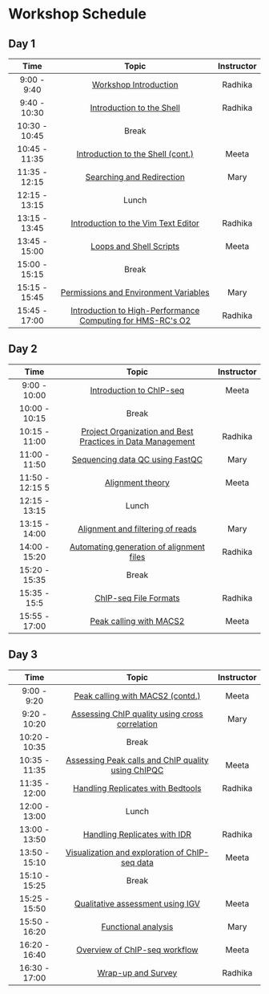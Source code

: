 # Workshop Schedule

## Day 1

| Time            |  Topic  | Instructor |
|:------------------------:|:------------------------------------------------:|:--------:|
|9:00 - 9:40 | [Workshop Introduction](https://rkhetani.github.io/Intro-to-Shell/lectures/Intro_to_workshop.pdf) | Radhika |
|9:40 - 10:30 | [Introduction to the Shell](https://rkhetani.github.io/Intro-to-Shell/01_the_filesystem.md) | Radhika |
|10:30 - 10:45 | Break | |
|10:45 - 11:35 | [Introduction to the Shell (cont.)](https://rkhetani.github.io/Intro-to-Shell/01_the_filesystem.md) | Meeta |
|11:35 - 12:15 | [Searching and Redirection](https://rkhetani.github.io/Intro-to-Shell/02_searching_files.md) | Mary |
|12:15 - 13:15 | Lunch | |
|13:15 - 13:45 | [Introduction to the Vim Text Editor](https://rkhetani.github.io/Intro-to-Shell/03_vim.md) | Radhika |
|13:45 - 15:00 | [Loops and Shell Scripts](https://rkhetani.github.io/Intro-to-Shell/04_loops_and_scripts.md) | Meeta |
|15:00 - 15:15 | Break | |
|15:15 - 15:45 | [Permissions and Environment Variables](https://rkhetani.github.io/Intro-to-Shell/05_permissions_and_environment_variables.html) | Mary |
|15:45 - 17:00 | [Introduction to High-Performance Computing for HMS-RC's O2](https://rkhetani.github.io/Intro-to-rnaseq-hpc-O2/lectures/HPC_intro_O2.pdf) | Radhika |

## Day 2

| Time            |   Topic  | Instructor |
|:------------------------:|:----------:|:--------:|
|9:00 - 10:00 | [Introduction to ChIP-seq](https://github.com/hbctraining/Intro-to-ChIPseq/raw/master/lectures/Introduction_to_ChIP-seq.pdf) | Meeta |
|10:00 - 10:15 | Break | |
|10:15 - 11:00 | [Project Organization and Best Practices in Data Management](01_Intro_chipseq_data_organization.md) | Radhika |
|11:00 - 11:50 | [Sequencing data QC using FastQC](02_QC_FASTQC.md) | Mary |
|11:50 - 12:15 5| [Alignment theory]() | Meeta |
|12:15 - 13:15 | Lunch | |
|13:15 - 14:00 | [Alignment and filtering of reads](03_align_and_filtering.md) | Mary |
|14:00 - 15:20 | [Automating generation of alignment files](04_automation.md) | Radhika |
|15:20 - 15:35 | Break | |
|15:35 - 15:5 | [ChIP-seq File Formats](Workflows_and_fileformats.pdf) | Radhika |
|15:55 - 17:00 | [Peak calling with MACS2](05_peak_calling_macs.md) | Meeta |


## Day 3

| Time            |  Topic  | Instructor |
|:------------------------:|:----------:|:--------:|
|9:00 - 9:20 | [Peak calling with MACS2 (contd.)](05_peak_calling_macs.md) | Meeta |
|9:20 - 10:20 | [Assessing ChIP quality using cross correlation](06_QC_cross_correlation.md) | Mary |
|10:20 - 10:35 | Break | |
|10:35 - 11:35| [Assessing Peak calls and ChIP quality using ChIPQC](07_QC_quality_metrics.md) | Meeta |
|11:35 - 12:00 | [Handling Replicates with Bedtools](08_handling-replicates.md) | Radhika |
|12:00 - 13:00 | Lunch | |
|13:00 - 13:50 | [Handling Replicates with IDR](08_handling-replicates.md) | Radhika |
|13:50 - 15:10 | [Visualization and exploration of ChIP-seq data](09_data_visualization.md) | Meeta |
|15:10 - 15:25 | Break | |
|15:25 - 15:50 | [Qualitative assessment using IGV](10_qualitative_assessment_IGV.md) | Meeta |
|15:50 - 16:20 | [Functional analysis](11_functional_analysis.md) | Mary |
|16:20 - 16:40 | [Overview of ChIP-seq workflow]() | Meeta |
|16:30 - 17:00 | [Wrap-up and Survey](https://hbctraining.github.io/Intro-to-ChIPseq/lectures/Wrap-up.pdf) | Radhika |
